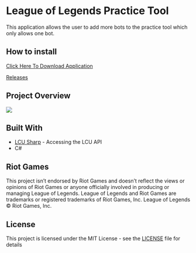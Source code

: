 # League of Legends Practice Tool

This application allows the user to add more bots to the practice tool which only allows one bot.

## How to install 
[Click Here To Download Application](https://github.com/MManoah/league-practice-tool/releases/download/V.1/League.Practice.Tool.zip)

[Releases](https://github.com/MManoah/league-practice-tool/releases)

## Project Overview

![](https://i.gyazo.com/68c52d40627a448f38fffe8d8375ff32.png)

## Built With

* [LCU Sharp](https://github.com/bryanhitc/lcu-sharp) - Accessing the LCU API
* C#

## Riot Games

This project isn’t endorsed by Riot Games and doesn’t reflect the views or opinions of Riot Games
or anyone officially involved in producing or managing League of Legends. League of Legends and Riot Games are
trademarks or registered trademarks of Riot Games, Inc. League of Legends © Riot Games, Inc.

## License

This project is licensed under the MIT License - see the [LICENSE](LICENSE) file for details
